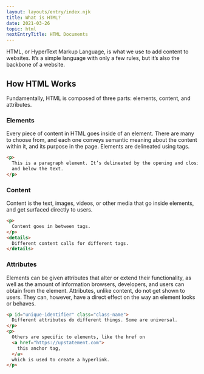 ```yaml
---
layout: layouts/entry/index.njk
title: What is HTML?
date: 2021-03-26
topic: html
nextEntryTitle: HTML Documents
---
```


HTML, or HyperText Markup Language, is what we use to add content to websites. It’s a simple language with only a few rules, but it’s also the backbone of a website.

## How HTML Works

Fundamentally, HTML is composed of three parts: elements, content, and attributes.

### Elements

Every piece of content in HTML goes inside of an element. There are many to choose from, and each one conveys semantic meaning about the content within it, and its purpose in the page. Elements are delineated using tags.

```html
<p>
  This is a paragraph element. It’s delineated by the opening and closing character sequences above
  and below the text.
</p>
```

### Content

Content is the text, images, videos, or other media that go inside elements, and get surfaced directly to users.

```html
<p>
  Content goes in between tags.
</p>
<details>
  Different content calls for different tags.
</details>
```

### Attributes

Elements can be given attributes that alter or extend their functionality, as well as the amount of information browsers, developers, and users can obtain from the element. Attributes, unlike content, do not get shown to users. They can, however, have a direct effect on the way an element looks or behaves.

```html
<p id="unique-identifier" class="class-name">
  Different attributes do different things. Some are universal.
</p>
<p>
  Others are specific to elements, like the href on
  <a href="https://upstatement.com">
    this anchor tag,
  </a>
  which is used to create a hyperlink.
</p>
```

